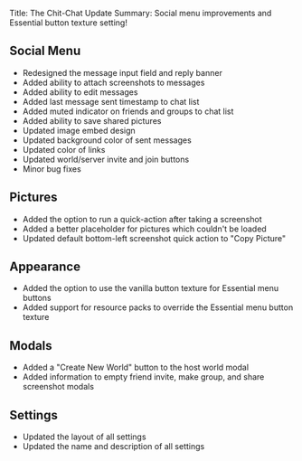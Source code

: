 Title: The Chit-Chat Update
Summary: Social menu improvements and Essential button texture setting!

## Social Menu
- Redesigned the message input field and reply banner
- Added ability to attach screenshots to messages
- Added ability to edit messages
- Added last message sent timestamp to chat list
- Added muted indicator on friends and groups to chat list
- Added ability to save shared pictures
- Updated image embed design
- Updated background color of sent messages
- Updated color of links
- Updated world/server invite and join buttons
- Minor bug fixes

## Pictures
- Added the option to run a quick-action after taking a screenshot
- Added a better placeholder for pictures which couldn't be loaded
- Updated default bottom-left screenshot quick action to "Copy Picture"

## Appearance
- Added the option to use the vanilla button texture for Essential menu buttons
- Added support for resource packs to override the Essential menu button texture

## Modals
- Added a "Create New World" button to the host world modal
- Added information to empty friend invite, make group, and share screenshot modals

## Settings
- Updated the layout of all settings
- Updated the name and description of all settings

